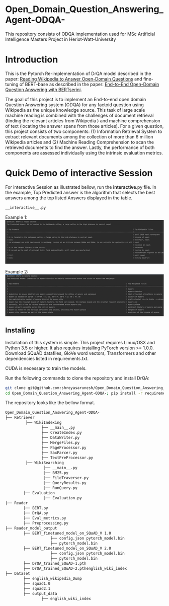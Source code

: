 # Open_Domain_Question_Answering_Agent-ODQA-
This repository consists of ODQA implementation used for MSc Artificial Intelligence Masters Project in Heriot-Watt-University 

# Introduction

This is the Pytorch Re-implementation of DrQA model described in the paper: [Reading Wikipedia to Answer Open-Domain Questions](https://arxiv.org/abs/1704.00051) 
and fine-tuning of BERT-base as described in the paper: [End-to-End Open-Domain Question Answering with BERTserini](https://arxiv.org/abs/1902.01718).

The goal of this project is to implement an End-to-end open domain Question Answering system (ODQA) for any factoid question using Wikipedia as the unique knowledge source. 
This task of large scale machine reading is combined with the challenges of document retrieval (finding the relevant articles from Wikipedia )
and machine comprehension of text (locating the answer spans from those articles). For a given question, this project consists of two
components: (1) Information Retrieval System to extract relevant documents among the collection of more than 6 million Wikipedia articles and (2) Machine Reading Comprehension
to scan the retrieved documents to find the answer. Lastly, the performance of both components are assessed individually using the intrinsic evaluation metrics.


# Quick Demo of interactive Session

For interactive Session as illustrated bellow, run the __interactive__.py file. In the example, Top Predicted answer is
the algorithm that selects the best answers among the top listed Answers displayed in the table. 

```bash
__interactive__.py
```
Example 1:
![Interactive Sesion-1](Images/interactive.png)

Example 2:
![Interactive Sesion-2](Images/interactive2.png)


## Installing

Installation of this system is simple. 
This project requires Linux/OSX and Python 3.5 or higher. It also requires installing PyTorch version >= 1.0.0. 
Download  SQuAD datafiles, GloVe word vectors, Transformers and other dependencies listed in requirements.txt. 

CUDA is necessary to train the models.

Run the following commands to clone the repository and install DrQA:

```bash
git clone git@github.com:shreyasarunesh/Open_Domain_Question_Answering_Agent-ODQA-.git
cd Open_Domain_Question_Answering_Agent-ODQA-; pip install -r requirements.txt; 
```

The repository looks like the bellow format. 
```
Open_Domain_Question_Answering_Agent-ODQA-
├── Retriever
         ├── WikiIndexing
                ├── __main__.py
                ├── CreateIndex.py
                ├── DataWriter.py
                ├── MergeFiles.py
                ├── PageProcessor.py
                ├── SaxParcer.py
                ├── TextPreProcessor.py           
         ├── WikiSearching
                 ├── __main__.py
                 ├── BM25.py
                 ├── FileTraverser.py 
                 ├── QueryResults.py 
                 ├── RunQuery.py      
        ├── Evaluation
                 ├── Evaluation.py
├── Reader
        ├── BERT.py
        ├── DrQA.py
        ├── Eval_metrics.py
        ├── Preprocessing.py
├── Reader_model_output
        ├── BERT_finetuned_model_on_SQuAD_V 1.0
                    ├── config.json pytorch_model.bin
                    ├── pytorch_model.bin
        ├── BERT_finetuned_model_on_SQuAD_V 2.0
                    ├── config.json pytorch_model.bin
                    ├── pytorch_model.bin
        ├── DrQA_trained_SQuAD-1.pth
        ├── DrQA_trained_SQuAD-2.pthenglish_wiki_index
├── Dataset
        ├── english_wikipedia_Dump
        ├── squad1.0
        ├── squad2.1
        ├── output_data
                ├── english_wiki_index
        
```

